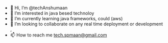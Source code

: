 - 👋 Hi, I’m @techAnshumaan
- 👀 I’m interested in java besed technoloy 
- 🌱 I’m currently learning java frameworks, could (aws)
- 💞️ I’m looking to collaborate on any real time deployment or development ,
- 📫 How to reach me tech.spmaan@gmail.com

<!---
techAnshumaan/techAnshumaan is a ✨ special ✨ repository because its `README.md` (this file) appears on your GitHub profile.
You can click the Preview link to take a look at your changes.
--->
